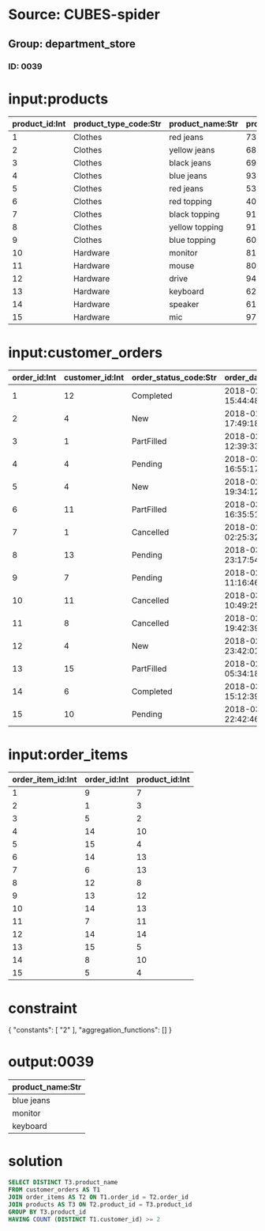 # Source: CUBES-spider
## Group: department_store
### ID: 0039

# input:products

| product_id:Int | product_type_code:Str | product_name:Str | product_price:Dbl |
|---|---|---|---|
| 1 | Clothes | red jeans | 734.73 |
| 2 | Clothes | yellow jeans | 687.23 |
| 3 | Clothes | black jeans | 695.16 |
| 4 | Clothes | blue jeans | 939.57 |
| 5 | Clothes | red jeans | 534.52 |
| 6 | Clothes | red topping | 408.82 |
| 7 | Clothes | black topping | 916.53 |
| 8 | Clothes | yellow topping | 918.41 |
| 9 | Clothes | blue topping | 604.86 |
| 10 | Hardware | monitor | 813.76 |
| 11 | Hardware | mouse | 803.74 |
| 12 | Hardware | drive | 944.96 |
| 13 | Hardware | keyboard | 629.89 |
| 14 | Hardware | speaker | 612.46 |
| 15 | Hardware | mic | 971.44 |

# input:customer_orders

| order_id:Int | customer_id:Int | order_status_code:Str | order_date:Str |
|---|---|---|---|
| 1 | 12 | Completed | 2018-02-10 15:44:48 |
| 2 | 4 | New | 2018-01-31 17:49:18 |
| 3 | 1 | PartFilled | 2018-02-26 12:39:33 |
| 4 | 4 | Pending | 2018-03-07 16:55:17 |
| 5 | 4 | New | 2018-02-12 19:34:12 |
| 6 | 11 | PartFilled | 2018-03-06 16:35:51 |
| 7 | 1 | Cancelled | 2018-02-15 02:25:32 |
| 8 | 13 | Pending | 2018-03-05 23:17:54 |
| 9 | 7 | Pending | 2018-02-09 11:16:46 |
| 10 | 11 | Cancelled | 2018-03-22 10:49:25 |
| 11 | 8 | Cancelled | 2018-02-16 19:42:39 |
| 12 | 4 | New | 2018-02-02 23:42:01 |
| 13 | 15 | PartFilled | 2018-02-26 05:34:18 |
| 14 | 6 | Completed | 2018-03-18 15:12:39 |
| 15 | 10 | Pending | 2018-03-16 22:42:46 |

# input:order_items

| order_item_id:Int | order_id:Int | product_id:Int |
|---|---|---|
| 1 | 9 | 7 |
| 2 | 1 | 3 |
| 3 | 5 | 2 |
| 4 | 14 | 10 |
| 5 | 15 | 4 |
| 6 | 14 | 13 |
| 7 | 6 | 13 |
| 8 | 12 | 8 |
| 9 | 13 | 12 |
| 10 | 14 | 13 |
| 11 | 7 | 11 |
| 12 | 14 | 14 |
| 13 | 15 | 5 |
| 14 | 8 | 10 |
| 15 | 5 | 4 |

# constraint

{
  "constants": [
    "2"
  ],
  "aggregation_functions": []
}

# output:0039

| product_name:Str |
|---|
| blue jeans |
| monitor |
| keyboard |

# solution

```sql
SELECT DISTINCT T3.product_name
FROM customer_orders AS T1
JOIN order_items AS T2 ON T1.order_id = T2.order_id
JOIN products AS T3 ON T2.product_id = T3.product_id
GROUP BY T3.product_id
HAVING COUNT (DISTINCT T1.customer_id) >= 2
```
